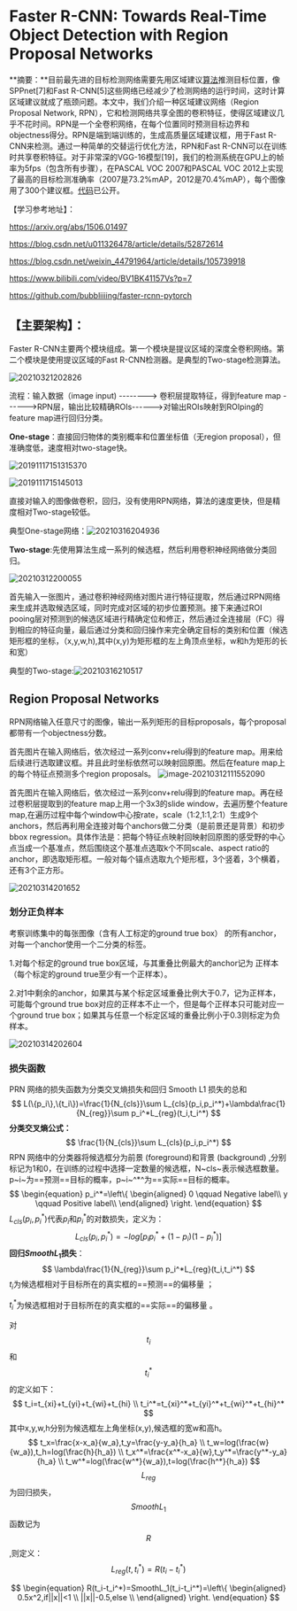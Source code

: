 <head>
    <script src="https://cdn.mathjax.org/mathjax/latest/MathJax.js?config=TeX-AMS-MML_HTMLorMML" type="text/javascript"></script>
    <script type="text/x-mathjax-config">
        MathJax.Hub.Config({
            tex2jax: {
            skipTags: ['script', 'noscript', 'style', 'textarea', 'pre'],
            inlineMath: [['$','$']]
            }
        });
    </script>
</head>

# Faster R-CNN: Towards Real-Time Object Detection with Region Proposal Networks

**摘要：**目前最先进的目标检测网络需要先用区域建议[算法](http://lib.csdn.net/base/datastructure)推测目标位置，像SPPnet[7]和Fast R-CNN[5]这些网络已经减少了检测网络的运行时间，这时计算区域建议就成了瓶颈问题。本文中，我们介绍一种区域建议网络（Region Proposal Network, RPN），它和检测网络共享全图的卷积特征，使得区域建议几乎不花时间。RPN是一个全卷积网络，在每个位置同时预测目标边界和objectness得分。RPN是端到端训练的，生成高质量区域建议框，用于Fast R-CNN来检测。通过一种简单的交替运行优化方法，RPN和Fast R-CNN可以在训练时共享卷积特征。对于非常深的VGG-16模型[19]，我们的检测系统在GPU上的帧率为5fps（包含所有步骤），在PASCAL VOC 2007和PASCAL VOC 2012上实现了最高的目标检测准确率（2007是73.2%mAP，2012是70.4%mAP），每个图像用了300个建议框。[代码](https://github.com/ShaoqingRen/faster_rcnn)已公开。

【学习参考地址】：

https://arxiv.org/abs/1506.01497

https://blog.csdn.net/u011326478/article/details/52872614

https://blog.csdn.net/weixin_44791964/article/details/105739918

https://www.bilibili.com/video/BV1BK41157Vs?p=7

https://github.com/bubbliiiing/faster-rcnn-pytorch

## 【主要架构】：

Faster R-CNN主要两个模块组成。第一个模块是提议区域的深度全卷积网络。第二个模块是使用提议区域的Fast R-CNN检测器。是典型的Two-stage检测算法。

![20210321202826](./img/20210321202826.png)

流程：输入数据（image input) --------> 卷积层提取特征，得到feature map ------>RPN层，输出比较精确ROIs------>对输出ROIs映射到ROIping的feature map进行回归分类。



**One-stage**：直接回归物体的类别概率和位置坐标值（无region proposal），但准确度低，速度相对two-stage快。

![20191117151315370](./img/20191117151315370.png)

![2019111715145013](./img/2019111715145013.png)

直接对输入的图像做卷积，回归，没有使用RPN网络，算法的速度更快，但是精度相对Two-stage较低。

典型One-stage网络：![20210316204936](./img/20210316204936.png)



**Two-stage**:先使用算法生成一系列的候选框，然后利用卷积神经网络做分类回归。

![20210312200055](./img/20210312200055.png)

首先输入一张图片，通过卷积神经网络对图片进行特征提取，然后通过RPN网络来生成并选取候选区域，同时完成对区域的初步位置预测。接下来通过ROI pooing层对预测到的候选区域进行精确定位和修正，然后通过全连接层（FC）得到相应的特征向量，最后通过分类和回归操作来完全确定目标的类别和位置（候选矩形框的坐标，（x,y,w,h),其中(x,y)为矩形框的左上角顶点坐标，w和h为矩形的长和宽）

典型的Two-stage:![20210316210517](./img/20210316210517.png)



## Region Proposal Networks

RPN网络输入任意尺寸的图像，输出一系列矩形的目标proposals，每个proposal都带有一个objectness分数。

首先图片在输入网络后，依次经过一系列conv+relu得到的feature map。用来给后续进行选取建议框。并且此时坐标依然可以映射回原图。然后在feature map上的每个特征点预测多个region proposals。
![image-20210312111552090](./img/image-20210312111552090.png)

首先图片在输入网络后，依次经过一系列conv+relu得到的feature map。再在经过卷积层提取到的feature map上用一个3x3的slide window，去遍历整个feature map,在遍历过程中每个window中心按rate，scale（1:2,1:1,2:1）生成9个anchors，然后再利用全连接对每个anchors做二分类（是前景还是背景）和初步bbox regression。具体作法是：把每个特征点映射回映射回原图的感受野的中心点当成一个基准点，然后围绕这个基准点选取k个不同scale、aspect ratio的anchor，即选取矩形框。一般对每个锚点选取九个矩形框，3个竖着，3个横着，还有3个正方形。

![20210314201652](./img/20210314201652.png)

### 划分正负样本

考察训练集中的每张图像（含有人工标定的ground true box） 的所有anchor，对每一个anchor使用一个二分类的标签。

1.对每个标定的ground true box区域，与其重叠比例最大的anchor记为 正样本（每个标定的ground true至少有一个正样本）。

2.对1中剩余的anchor，如果其与某个标定区域重叠比例大于0.7，记为正样本，可能每个ground true box对应的正样本不止一个，但是每个正样本只可能对应一个ground true box；如果其与任意一个标定区域的重叠比例小于0.3则标定为负样本。

![20210314202604](./img/20210314202604.png)

### 损失函数

PRN 网络的损失函数为分类交叉熵损失和回归 Smooth L1 损失的总和  
$$
L(\{p_i\},\{t_i\})=\frac{1}{N_{cls}}\sum L_{cls}(p_i,p_i^*)+\lambda\frac{1}{N_{reg}}\sum p_i^*L_{reg}(t_i,t_i^*)
$$
**分类交叉熵公式：**
$$
\frac{1}{N_{cls}}\sum L_{cls}(p_i,p_i^*)
$$
RPN 网络中的分类器将候选框分为前景 (foreground)和背景 (background)  ,分别标记为1和0，在训练的过程中选择一定数量的候选框，N~cls~表示候选框数量。p~i~为==预测==目标的概率，p~i~^*^为==实际==目标的概率。
$$
\begin{equation}
p_i^*=\left\{
\begin{aligned}
0 \qquad Negative label\\
y \qquad Positive label\\
\end{aligned}
\right.
\end{equation}
$$
$L_{cls}(p_i,p_i^*)$代表$p_i$和$p_i^*$的对数损失，定义为：
$$
L_{cls}(p_i,p_i^*)=-log[p_ip_i^*+(1-p_i)(1-p_i^*)]
$$
**回归$SmoothL_1$损失**：
$$
\lambda\frac{1}{N_{reg}}\sum p_i^*L_{reg}(t_i,t_i^*)
$$
$t_i$为候选框相对于目标所在的真实框的==预测==的偏移量 ；

$t_i^*$为候选框相对于目标所在的真实框的==实际==的偏移量 。

对$$t_i$$和$$t_i^*$$的定义如下：
$$
t_i=t_{xi}+t_{yi}+t_{wi}+t_{hi} \\
t_i^*=t_{xi}^*+t_{yi}^*+t_{wi}^*+t_{hi}^*
$$
其中x,y,w,h分别为候选框左上角坐标(x,y),候选框的宽w和高h。
$$
t_x=\frac{x-x_a}{w_a},t_y=\frac{y-y_a}{h_a} \\
t_w=log(\frac{w}{w_a}),t_h=log(\frac{h}{h_a}) \\
t_x^*=\frac{x^*-x_a}{w},t_y^*=\frac{y^*-y_a}{h_a} \\
t_w^*=log(\frac{w^*}{w_a}),t=log(\frac{h^*}{h_a})
$$
$$L_{reg}$$为回归损失，$$SmoothL_1$$函数记为$$R$$,则定义：
$$
L_{reg}(t,t_i^*)=R(t_i-t_i^*) 
$$

$$
\begin{equation}
R(t_i-t_i^*)=SmoothL_1(t_i-t_i^*)=\left\{
\begin{aligned}
0.5x^2,if||x||<1 \\
||x||-0.5,else \\
\end{aligned}
\right.
\end{equation}
$$

